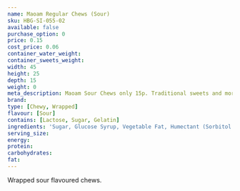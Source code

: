 ```yaml
---
name: Maoam Regular Chews (Sour)
sku: HBG-SI-055-02
available: false
purchase_option: 0
price: 0.15
cost_price: 0.06
container_water_weight: 
container_sweets_weight: 
width: 45
height: 25
depth: 15
weight: 0
meta_description: Maoam Sour Chews only 15p. Traditional sweets and more at Humbugs Confectionery Store. Specialists in satisfying your sweet tooth!
brand: 
type: [Chewy, Wrapped]
flavour: [Sour]
contains: [Lactose, Sugar, Gelatin]
ingredients: 'Sugar, Glucose Syrup, Vegetable Fat, Humectant (Sorbitol Syrup), Citric Acid, Gelatine. Flavouring:'
serving_size: 
energy: 
protein: 
carbohydrates: 
fat: 
---
```

Wrapped sour flavoured chews.